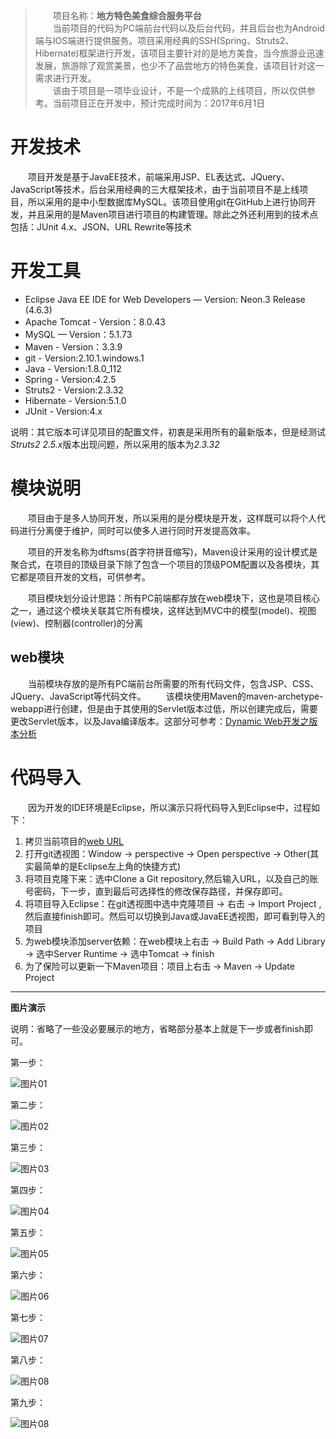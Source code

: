 >&#8195;&#8195;项目名称：**地方特色美食综合服务平台**<br/>
>&#8195;&#8195;当前项目的代码为PC端前台代码以及后台代码，并且后台也为Android端与IOS端进行提供服务。项目采用经典的SSH(Spring、Struts2、Hibernate)框架进行开发，该项目主要针对的是地方美食，当今旅游业迅速发展，旅游除了观赏美景，也少不了品尝地方的特色美食，该项目针对这一需求进行开发。<br/>
>&#8195;&#8195;该由于项目是一项毕业设计，不是一个成熟的上线项目，所以仅供参考。当前项目正在开发中，预计完成时间为：2017年6月1日

# 开发技术


&#8195;&#8195;项目开发是基于JavaEE技术，前端采用JSP、EL表达式、JQuery、JavaScript等技术，后台采用经典的三大框架技术，由于当前项目不是上线项目，所以采用的是中小型数据库MySQL。该项目使用git在GitHub上进行协同开发，并且采用的是Maven项目进行项目的构建管理。除此之外还利用到的技术点包括：JUnit 4.x、JSON、URL Rewrite等技术

# 开发工具


* Eclipse Java EE IDE for Web Developers — Version: Neon.3 Release (4.6.3)
* Apache Tomcat - Version：8.0.43
* MySQL — Version：5.1.73
* Maven - Version：3.3.9
* git - Version:2.10.1.windows.1
* Java - Version:1.8.0_112
* Spring - Version:4.2.5
* Struts2 - Version:2.3.32
* Hibernate - Version:5.1.0
* JUnit - Version:4.x

说明：其它版本可详见项目的配置文件，初衷是采用所有的最新版本，但是经测试*Struts2 2.5.x*版本出现问题，所以采用的版本为*2.3.32*

# 模块说明


&#8195;&#8195;项目由于是多人协同开发，所以采用的是分模块是开发，这样既可以将个人代码进行分离便于维护，同时可以使多人进行同时开发提高效率。

&#8195;&#8195;项目的开发名称为dftsms(首字符拼音缩写)，Maven设计采用的设计模式是聚合式，在项目的顶级目录下除了包含一个项目的顶级POM配置以及各模块，其它都是项目开发的文档，可供参考。

&#8195;&#8195;项目模块划分设计思路：所有PC前端都存放在web模块下，这也是项目核心之一，通过这个模块关联其它所有模块，这样达到MVC中的模型(model)、视图(view)、控制器(controller)的分离

## web模块

&#8195;&#8195;当前模块存放的是所有PC端前台所需要的所有代码文件，包含JSP、CSS、JQuery、JavaScript等代码文件。
&#8195;&#8195;该模块使用Maven的maven-archetype-webapp进行创建，但是由于其使用的Servlet版本过低，所以创建完成后，需要更改Servlet版本，以及Java编译版本。这部分可参考：[Dynamic Web开发之版本分析](01)


# 代码导入
&#8195;&#8195;因为开发的IDE环境是Eclipse，所以演示只将代码导入到Eclipse中，过程如下：

1. 拷贝当前项目的[web URL](02)
2. 打开git透视图：Window -> perspective -> Open perspective -> Other(其实最简单的是Eclipse左上角的快捷方式)
3. 将项目克隆下来：选中Clone a Git repository,然后输入URL，以及自己的账号密码，下一步，直到最后可选择性的修改保存路径，并保存即可。
4. 将项目导入Eclipse：在git透视图中选中克隆项目 -> 右击 -> Import Project ,然后直接finish即可。然后可以切换到Java或JavaEE透视图，即可看到导入的项目
5. 为web模块添加server依赖：在web模块上右击 -> Build Path -> Add Library -> 选中Server Runtime -> 选中Tomcat -> finish
6. 为了保险可以更新一下Maven项目：项目上右击 -> Maven -> Update Project

***************

**图片演示**

说明：省略了一些没必要展示的地方，省略部分基本上就是下一步或者finish即可。

第一步：

![图片01](tu_01)

第二步：

![图片02](tu_02)

第三步：

![图片03](tu_03)

第四步：

![图片04](tu_04)

第五步：

![图片05](tu_05)

第六步：

![图片06](tu_06)

第七步：

![图片07](tu_07)

第八步：

![图片08](tu_08)

第九步：

![图片08](tu_09)

[01]:http://blog.csdn.net/fanxiaobin577328725/article/details/69661325
[02]:https://github.com/fxb577328725/dftsms.git

[tu_01]:https://github.com/fxb577328725/dftsms/PictureOf_README/tu_01
[tu_02]:https://github.com/fxb577328725/dftsms/PictureOf_README/tu_02
[tu_03]:https://github.com/fxb577328725/dftsms/PictureOf_README/tu_03
[tu_04]:https://github.com/fxb577328725/dftsms/PictureOf_README/tu_04
[tu_05]:https://github.com/fxb577328725/dftsms/PictureOf_README/tu_05
[tu_06]:https://github.com/fxb577328725/dftsms/PictureOf_README/tu_06
[tu_07]:https://github.com/fxb577328725/dftsms/PictureOf_README/tu_07
[tu_08]:https://github.com/fxb577328725/dftsms/PictureOf_README/tu_08
[tu_09]:https://github.com/fxb577328725/dftsms/PictureOf_README/tu_09
